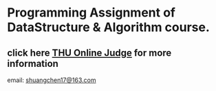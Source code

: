 # Programming Assignment of DataStructure & Algorithm course.

## click here [THU Online Judge](https://dsa.cs.tsinghua.edu.cn/oj/course.shtml?courseid=80) for more information


email: shuangchen17@163.com
